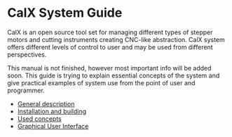 # CalX System Guide
CalX is an open source tool set for managing different types of stepper motors and cutting instruments creating CNC-like abstraction. CalX system offers different levels of control to user and may be used from different perspectives.

This manual is not finished, however most important info will be added soon.
This guide is trying to explain essential concepts of the system and give practical examples of system use from the point of user and programmer.

* [General description](https://github.com/protopopov1122/CalX/blob/master/docs/general.md)
* [Installation and building](https://github.com/protopopov1122/CalX/blob/master/docs/install.md)
* [Used concepts](https://github.com/protopopov1122/CalX/blob/master/docs/concepts.md)
* [Graphical User Interface](https://github.com/protopopov1122/CalX/blob/master/docs/gui.md)
